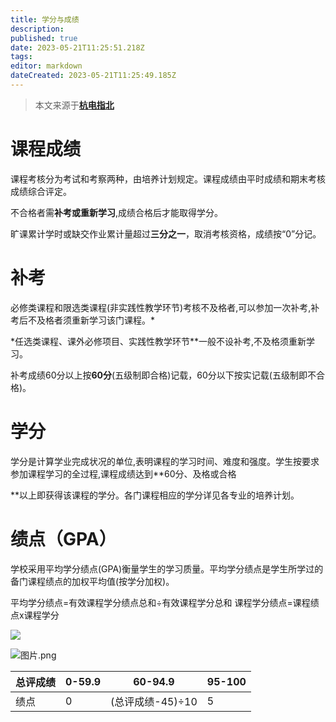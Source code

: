 ```yaml
---
title: 学分与成绩
description: 
published: true
date: 2023-05-21T11:25:51.218Z
tags: 
editor: markdown
dateCreated: 2023-05-21T11:25:49.185Z
---
```


> 本文来源于[**杭电指北**](https://www.yuque.com/hduer/guide)

# 课程成绩

课程考核分为考试和考察两种，由培养计划规定。课程成绩由平时成绩和期末考核成绩综合评定。

不合格者需**补考或重新学习**,成绩合格后才能取得学分。

旷课累计学时或缺交作业累计量超过**三分之一**，取消考核资格，成绩按“0”分记。

# 补考

必修类课程和限选类课程(非实践性教学环节)考核不及格者,可以参加一次补考,补考后不及格者须重新学习该门课程。*

*任选类课程、课外必修项目、实践性教学环节**一般不设补考,不及格须重新学习。

补考成绩60分以上按**60分**(五级制即合格)记载，60分以下按实记载(五级制即不合格)。

# 学分

学分是计算学业完成状况的单位,表明课程的学习时间、难度和强度。学生按要求参加课程学习的全过程,课程成绩达到**60分、及格或合格

**以上即获得该课程的学分。各门课程相应的学分详见各专业的培养计划。

# 绩点（GPA）

学校采用平均学分绩点(GPA)衡量学生的学习质量。平均学分绩点是学生所学过的备门课程绩点的加权平均值(按学分加权)。

平均学分绩点=有效课程学分绩点总和÷有效课程学分总和
课程学分绩点=课程绩点x课程学分

![](https://cdn.nlark.com/yuque/0/2021/jpeg/2760219/1625454639368-7f801797-c42d-4622-87a4-5063d8c6ac06.jpeg#clientId=ue15803e0-f647-4&from=paste&id=eogTV&originHeight=306&originWidth=721&originalType=url&ratio=1&status=done&style=none&taskId=u1150288d-2b74-474b-9531-da55b7af94f)

![图片.png](https://cdn.nlark.com/yuque/0/2021/png/21545052/1625388740958-c7e52ca8-7017-4ffd-ba34-a1955155e62e.png#clientId=ucc80238c-8bca-4&from=paste&height=455&id=ud65ce5d3&originHeight=455&originWidth=709&originalType=binary&ratio=1&size=10538&status=done&style=none&taskId=u82049d6e-e931-4efa-a124-10c5d9861c9&width=709)

| 总评成绩 | 0-59.9 | 60-94.9      | 95-100 |
|------|--------|--------------|--------|
| 绩点   | 0      | (总评成绩-45)÷10 | 5      |


